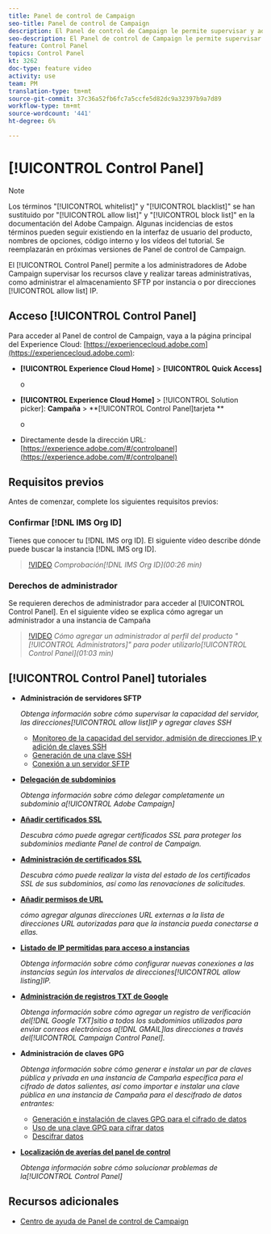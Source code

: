 ```yaml
---
title: Panel de control de Campaign
seo-title: Panel de control de Campaign
description: El Panel de control de Campaign le permite supervisar y administrar su almacenamiento SFTP por instancia y direcciones IP de lista de permitidos.
seo-description: El Panel de control de Campaign le permite supervisar y administrar su almacenamiento SFTP por instancia y direcciones IP de lista de permitidos.
feature: Control Panel
topics: Control Panel
kt: 3262
doc-type: feature video
activity: use
team: PM
translation-type: tm+mt
source-git-commit: 37c36a52fb6fc7a5ccfe5d82dc9a32397b9a7d89
workflow-type: tm+mt
source-wordcount: '441'
ht-degree: 6%

---
```



# [!UICONTROL Control Panel]

>[!NOTE]
>
>Los términos &quot;[!UICONTROL whitelist]&quot; y &quot;[!UICONTROL blacklist]&quot; se han sustituido por &quot;[!UICONTROL allow list]&quot; y &quot;[!UICONTROL block list]&quot; en la documentación del Adobe Campaign.
>Algunas incidencias de estos términos pueden seguir existiendo en la interfaz de usuario del producto, nombres de opciones, código interno y los vídeos del tutorial. Se reemplazarán en próximas versiones de Panel de control de Campaign.

El [!UICONTROL Control Panel] permite a los administradores de Adobe Campaign supervisar los recursos clave y realizar tareas administrativas, como administrar el almacenamiento SFTP por instancia o por direcciones [!UICONTROL allow list] IP.

## Acceso [!UICONTROL Control Panel]

Para acceder al Panel de control de Campaign, vaya a la página principal del Experience Cloud: [https://experiencecloud.adobe.com](https://experiencecloud.adobe.com):

* **[!UICONTROL Experience Cloud Home]** > **[!UICONTROL Quick Access]**

   o
* **[!UICONTROL Experience Cloud Home]**  > [!UICONTROL Solution picker]: **Campaña** > **[!UICONTROL Control Panel]tarjeta **

   o

* Directamente desde la dirección URL: [https://experience.adobe.com/#/controlpanel](https://experience.adobe.com/#/controlpanel)

## Requisitos previos

Antes de comenzar, complete los siguientes requisitos previos:

### Confirmar [!DNL IMS Org ID]

Tienes que conocer tu [!DNL IMS org ID]. El siguiente vídeo describe dónde puede buscar la instancia [!DNL IMS org ID].

>[!VIDEO](https://video.tv.adobe.com/v/27183?quality=12)
*Comprobación[!DNL IMS Org ID](00:26 min)*

### Derechos de administrador

Se requieren derechos de administrador para acceder al [!UICONTROL Control Panel].
En el siguiente vídeo se explica cómo agregar un administrador a una instancia de Campaña

>[!VIDEO](https://video.tv.adobe.com/v/27147?quality=12)
*Cómo agregar un administrador al perfil del producto &quot;[!UICONTROL Administrators]&quot; para poder utilizarlo[!UICONTROL Control Panel](01:03 min)*

## [!UICONTROL Control Panel] tutoriales

* **Administración de servidores SFTP**

   *Obtenga información sobre cómo supervisar la capacidad del servidor, las direcciones[!UICONTROL allow list]IP y agregar claves SSH*

   * [Monitoreo de la capacidad del servidor, admisión de direcciones IP y adición de claves SSH](/help/acc/monitoring-campaign-classic/control-panel/monitoring-server-capacity-allow-listing-adding-ssh-key.md)
   * [Generación de una clave SSH](/help/acc/monitoring-campaign-classic/control-panel/generate-ssh-key.md)
   * [Conexión a un servidor SFTP](/help/acc/monitoring-campaign-classic/control-panel/connect-to-sftp-server.md)

* **[Delegación de subdominios](/help/acc/monitoring-campaign-classic/control-panel/subdomain-delegation.md)**

   *Obtenga información sobre cómo delegar completamente un subdominio a[!UICONTROL Adobe Campaign]*

* **[Añadir certificados SSL](/help/acc/monitoring-campaign-classic/control-panel/adding-ssl-certificates.md)**

   *Descubra cómo puede agregar certificados SSL para proteger los subdominios mediante Panel de control de Campaign.*

* **[Administración de certificados SSL](/help/acc/monitoring-campaign-classic/control-panel/managing-ssl-certificates.md)**

   *Descubra cómo puede realizar la vista del estado de los certificados SSL de sus subdominios, así como las renovaciones de solicitudes.*

* **[Añadir permisos de URL](/help/acc/monitoring-campaign-classic/control-panel/adding-url-permissions.md)**

   *cómo agregar algunas direcciones URL externas a la lista de direcciones URL autorizadas para que la instancia pueda conectarse a ellas.*

* **[Listado de IP permitidas para acceso a instancias](/help/acc/monitoring-campaign-classic/control-panel/ip-allow-listing.md)**

   *Obtenga información sobre cómo configurar nuevas conexiones a las instancias según los intervalos de direcciones[!UICONTROL allow listing]IP.*

* **[Administración de registros TXT de Google](/help/acc/monitoring-campaign-classic/control-panel/google-txt-record-management.md)**

   *Obtenga información sobre cómo agregar un registro de verificación del[!DNL Google TXT]sitio a todos los subdominios utilizados para enviar correos electrónicos a[!DNL GMAIL]las direcciones a través del[!UICONTROL Campaign Control Panel].*

* **Administración de claves GPG**

   *Obtenga información sobre cómo generar e instalar un par de claves pública y privada en una instancia de Campaña específica para el cifrado de datos salientes, así como importar e instalar una clave pública en una instancia de Campaña para el descifrado de datos entrantes:*

   * [Generación e instalación de claves GPG para el cifrado de datos](./gpg-key-management/generating-and-installing-gpg-keys-for-data-encryption.md)
   * [Uso de una clave GPG para cifrar datos](./gpg-key-management/using-a-gpg-key-to-encrypt-data.md)
   * [Descifrar datos](./gpg-key-management/decrypting-data.md)

* **[Localización de averías del panel de control](/help/acc/monitoring-campaign-classic/control-panel/trouble-shooting.md)**

   *Obtenga información sobre cómo solucionar problemas de la[!UICONTROL Control Panel]*

## Recursos adicionales

* [Centro de ayuda de Panel de control de Campaign](https://docs.adobe.com/content/help/es-ES/control-panel/using/control-panel-home.html)
